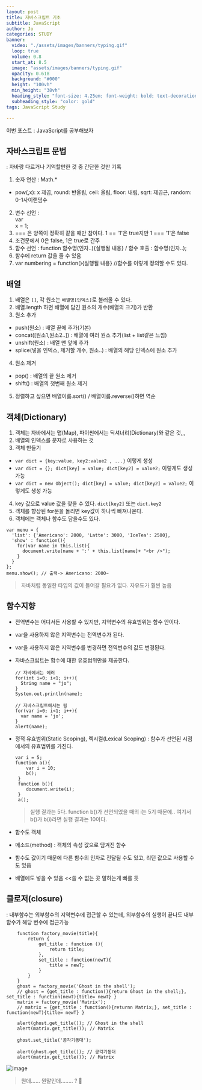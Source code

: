 ```yaml
---
layout: post
title: 자바스크립트 기초
subtitle: JavaScript
author: Jo
categories: STUDY
banner:
  video: "./assets/images/banners/typing.gif"
  loop: true
  volume: 0.8
  start_at: 8.5
  image: "assets/images/banners/typing.gif"
  opacity: 0.618
  background: "#000"
  height: "100vh"
  min_height: "38vh"
  heading_style: "font-size: 4.25em; font-weight: bold; text-decoration: underline"
  subheading_style: "color: gold"
tags: JavaScript Study

---
```



이번 포스트 : JavaScript를 공부해보자


## 자바스크립트 문법
: 자바랑 다르거나 기억할만한 것 중 간단한 것만 기록
1. 숫자 연산 : Math.*
  - pow(,x): x 제곱, round: 반올림, ceil: 올림, floor: 내림, sqrt: 제곱근, random: 0-1사이랜덤수
2. 변수 선언 : <br>var</br> x = 1;
3. === 은 양쪽이 정확히 같을 때만 참이다. 1 == '1'은 true지만 1 === '1'은 false
4. 조건문에서 0은 false, 1은 true로 간주
5. 함수 선언 : function 함수명(인자..){실행될 내용} / 함수 호출 : 함수명(인자..);
6. 함수에 return 값을 줄 수 있음
7. var numbering = function(){실행될 내용}  //함수를 이렇게 정의할 수도 있다.


## 배열
1. 배열은 ``[]``, 각 원소는 ``배열명[인덱스]``로 불러올 수 있다.
2. 배열.length 하면 배열에 담긴 원소의 개수(배열의 크기)가 반환
3. 원소 추가
  - push(원소) : 배열 끝에 추가(기본)
  - concat([원소1,원소2..]) : 배열에 여러 원소 추가(list + list같은 느낌)
  - unshift(원소) : 배열 맨 앞에 추가
  - splice(넣을 인덱스, 제거할 개수, 원소..) : 배열의 해당 인덱스에 원소 추가
4. 원소 제거
  - pop() : 배열의 끝 원소 제거
  - shift() : 배열의 첫번째 원소 제거 
5. 정렬하고 싶으면 배열이름.sort() / 배열이름.reverse()하면 역순


## 객체(Dictionary)
1. 객체는 자바에서는 맵(Map), 파이썬에서는 딕셔너리(Dictionary)와 같은 것,,,
2. 배열의 인덱스를 문자로 사용하는 것
3. 객체 만들기
  - ``var dict = {key:value, key2:value2 , ...}`` 이렇게 생성
  - ``var dict = {}; dict[key] = value; dict[key2] = value2;`` 이렇게도 생성 가능
  - ``var dict = new Object(); dict[key] = value; dict[key2] = value2;`` 이렇게도 생성 가능
4. key 값으로 value 값을 찾을 수 있다. ``dict[key2]`` 또는 ``dict.key2``
5. 객체를 향상된 for문을 돌리면 key값이 하나씩 빠져나온다. 
6. 객체에는 객체나 함수도 담을수도 있다.
  ```
  var menu = {
    'list': {'Americano': 2000, 'Latte': 3000, 'IceTea': 2500},
    'show' : function(){
      for(var name in this.list){
        document.write(name + ':' + this.list[name]+ "<br />");
      }  
    }
  };
  menu.show(); // 출력-> Americano: 2000~
  ```
  > 자바처럼 동일한 타입의 값이 들어갈 필요가 없다.
  > 자유도가 훨씬 높음
    

## 함수지향
- 전역변수는 어디서든 사용할 수 있지만, 지역변수의 유효범위는 함수 안이다.
- var을 사용하지 않은 지역변수는 전역변수가 된다.
- var을 사용하지 않은 지역변수를 변경하면 전역변수의 값도 변경된다.
- 자바스크립트는 함수에 대한 유효범위만을 제공한다.
  ```
  // 자바에서는 에러
  for(int i=0; i<1; i++){
    String name = "jo";
  }
  System.out.println(name);

  // 자바스크립트에서는 됨
  for(var i=0; i<1; i++){
    var name = 'jo';
  }
  alert(name);
  ```
- 정적 유효범위(Static Scoping), 렉시컬(Lexical Scoping)
  : 함수가 선언된 시점에서의 유효범위를 가진다.
  ```
  var i = 5;
  function a(){
      var i = 10;
      b();
   }    
   function b(){
      document.write(i);
   }    
   a();
  ```
  > 실행 결과는 5다. function b()가 선언되었을 때의 i는 5기 때문에..
  > 여기서 b()가 b(i)라면 실행 결과는 10이다.

- 함수도 객체
- 메소드(method) : 객체의 속성 값으로 담겨진 함수
- 함수도 값이기 때문에 다른 함수의 인자로 전달될 수도 있고, 리턴 값으로 사용할 수도 있음
- 배열에도 넣을 수 있음 <<쓸 수 없는 곳 말하는게 빠를 듯

## 클로저(closure)
: 내부함수는 외부함수의 지역변수에 접근할 수 있는데, 외부함수의 실행이 끝나도 내부함수가 해당 변수에 접근가능
```
    function factory_movie(title){
        return {
            get_title : function (){
                return title;
            },
            set_title : function(newT){
                title = newT;
            }
        }
    }
    ghost = factory_movie('Ghost in the shell');
    // ghost = {get_title : function(){return Ghost in the shell;}, set_title : function(newT){title= newT} }
    matrix = factory_movie('Matrix');
    // matrix = {get_title : function(){returnn Matrix;}, set_title : function(newT){title= newT} }

    alert(ghost.get_title()); // Ghost in the shell
    alert(matrix.get_title()); // Matrix
    
    ghost.set_title('공각기동대');
    
    alert(ghost.get_title()); // 공각기동대
    alert(matrix.get_title()); // Matrix
```

![image](https://github.com/CheeseYoung/Cheeseyoung.github.io/assets/132384527/60c59439-2123-40db-9d4d-e50a7ad677bc)
> 뭔데...... 뭔말인데........ ? 🤢











